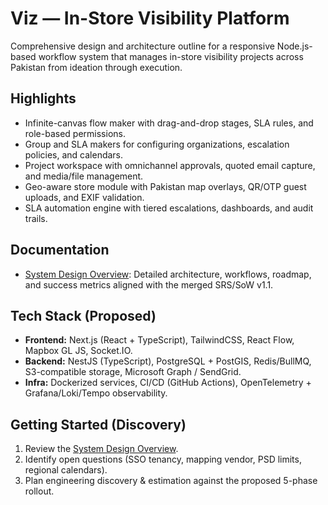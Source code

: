 # Viz — In-Store Visibility Platform

Comprehensive design and architecture outline for a responsive Node.js-based workflow system that manages in-store visibility projects across Pakistan from ideation through execution.

## Highlights
- Infinite-canvas flow maker with drag-and-drop stages, SLA rules, and role-based permissions.
- Group and SLA makers for configuring organizations, escalation policies, and calendars.
- Project workspace with omnichannel approvals, quoted email capture, and media/file management.
- Geo-aware store module with Pakistan map overlays, QR/OTP guest uploads, and EXIF validation.
- SLA automation engine with tiered escalations, dashboards, and audit trails.

## Documentation
- [System Design Overview](docs/system-design.md): Detailed architecture, workflows, roadmap, and success metrics aligned with the merged SRS/SoW v1.1.

## Tech Stack (Proposed)
- **Frontend:** Next.js (React + TypeScript), TailwindCSS, React Flow, Mapbox GL JS, Socket.IO.
- **Backend:** NestJS (TypeScript), PostgreSQL + PostGIS, Redis/BullMQ, S3-compatible storage, Microsoft Graph / SendGrid.
- **Infra:** Dockerized services, CI/CD (GitHub Actions), OpenTelemetry + Grafana/Loki/Tempo observability.

## Getting Started (Discovery)
1. Review the [System Design Overview](docs/system-design.md).
2. Identify open questions (SSO tenancy, mapping vendor, PSD limits, regional calendars).
3. Plan engineering discovery & estimation against the proposed 5-phase rollout.
